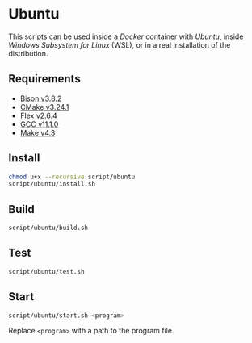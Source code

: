 # Ubuntu

This scripts can be used inside a _Docker_ container with _Ubuntu_, inside _Windows Subsystem for Linux_ (WSL), or in a real installation of the distribution.

## Requirements

* [Bison v3.8.2](https://www.gnu.org/software/bison/)
* [CMake v3.24.1](https://cmake.org/)
* [Flex v2.6.4](https://github.com/westes/flex)
* [GCC v11.1.0](https://gcc.gnu.org/)
* [Make v4.3](https://www.gnu.org/software/make/)

## Install

```bash
chmod u+x --recursive script/ubuntu
script/ubuntu/install.sh
```

## Build

```bash
script/ubuntu/build.sh
```

## Test

```bash
script/ubuntu/test.sh
```

## Start

```bash
script/ubuntu/start.sh <program>
```

Replace `<program>` with a path to the program file.
